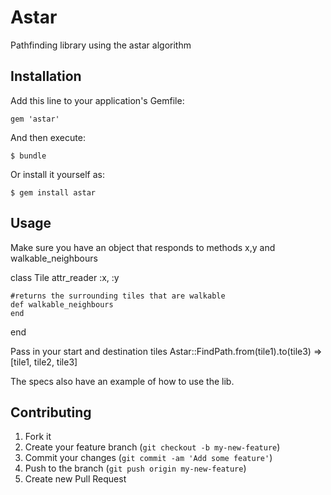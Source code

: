 # Astar

Pathfinding library using the astar algorithm

## Installation

Add this line to your application's Gemfile:

    gem 'astar'

And then execute:

    $ bundle

Or install it yourself as:

    $ gem install astar

## Usage

Make sure you have an object that responds to methods x,y and walkable_neighbours

  class Tile
    attr_reader :x, :y

    #returns the surrounding tiles that are walkable
    def walkable_neighbours
    end
  end

Pass in your start and destination tiles
  Astar::FindPath.from(tile1).to(tile3)
  => [tile1, tile2, tile3]

The specs also have an example of how to use the lib.

## Contributing

1. Fork it
2. Create your feature branch (`git checkout -b my-new-feature`)
3. Commit your changes (`git commit -am 'Add some feature'`)
4. Push to the branch (`git push origin my-new-feature`)
5. Create new Pull Request

